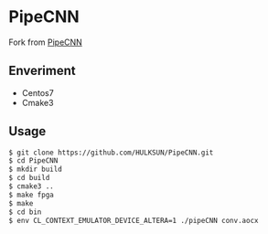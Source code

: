 # PipeCNN
 
Fork from [PipeCNN](https://github.com/doonny/PipeCNN/)

## Enveriment
- Centos7
- Cmake3

## Usage
```bash
$ git clone https://github.com/HULKSUN/PipeCNN.git 
$ cd PipeCNN
$ mkdir build
$ cd build
$ cmake3 .. 
$ make fpga
$ make
$ cd bin
$ env CL_CONTEXT_EMULATOR_DEVICE_ALTERA=1 ./pipeCNN conv.aocx
```